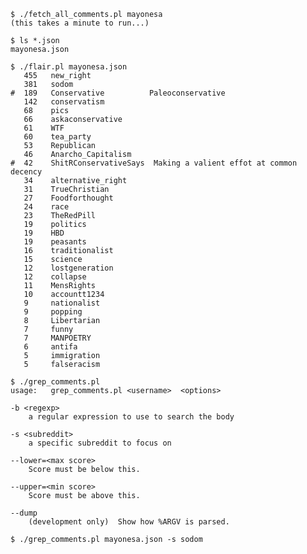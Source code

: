     $ ./fetch_all_comments.pl mayonesa
    (this takes a minute to run...)

    $ ls *.json
    mayonesa.json

    $ ./flair.pl mayonesa.json 
       455   new_right             
       381   sodom                 
    #  189   Conservative          Paleoconservative
       142   conservatism          
       68    pics                  
       66    askaconservative      
       61    WTF                   
       60    tea_party             
       53    Republican            
       46    Anarcho_Capitalism    
    #  42    ShitRConservativeSays  Making a valient effot at common decency 
       34    alternative_right     
       31    TrueChristian         
       27    Foodforthought        
       24    race                  
       23    TheRedPill            
       19    politics              
       19    HBD                   
       19    peasants              
       16    traditionalist        
       15    science               
       12    lostgeneration        
       12    collapse              
       11    MensRights            
       10    accountt1234          
       9     nationalist           
       9     popping               
       8     Libertarian           
       7     funny                 
       7     MANPOETRY             
       6     antifa                
       5     immigration           
       5     falseracism           
 
    $ ./grep_comments.pl 
    usage:   grep_comments.pl <username>  <options>

    -b <regexp>
        a regular expression to use to search the body

    -s <subreddit>
        a specific subreddit to focus on

    --lower=<max score>
        Score must be below this.

    --upper=<min score>
        Score must be above this.

    --dump
        (development only)  Show how %ARGV is parsed.

    $ ./grep_comments.pl mayonesa.json -s sodom
